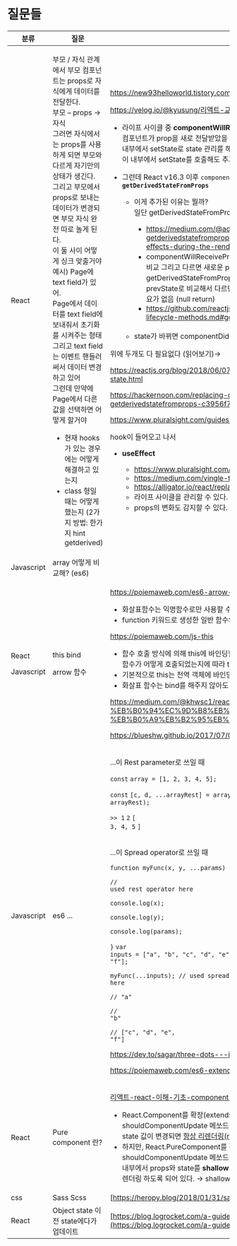 # 질문들

| 분류                            | 질문                                                                                                                                                                                                                                                                                                                                                                                                                                                                    | 알아보기                                                                                                                                                                                                                                                                                                                                                                                                                                                                                                                                                                                                                                                                                                                                                                                                                                                                                                                                                                                                                                                                                                                                                                                                                                                                                                                                                                                                                                                                                                                                                                                                                                                                                                                                                                                                                                                                                                                                                                                                                                                                                                                                                                                                                                                                                                                                                                                                                                                                                                                                                                                                                                                                                                                                                                                                                                                                    |
| ----------------------------- | --------------------------------------------------------------------------------------------------------------------------------------------------------------------------------------------------------------------------------------------------------------------------------------------------------------------------------------------------------------------------------------------------------------------------------------------------------------------- | ----------------------------------------------------------------------------------------------------------------------------------------------------------------------------------------------------------------------------------------------------------------------------------------------------------------------------------------------------------------------------------------------------------------------------------------------------------------------------------------------------------------------------------------------------------------------------------------------------------------------------------------------------------------------------------------------------------------------------------------------------------------------------------------------------------------------------------------------------------------------------------------------------------------------------------------------------------------------------------------------------------------------------------------------------------------------------------------------------------------------------------------------------------------------------------------------------------------------------------------------------------------------------------------------------------------------------------------------------------------------------------------------------------------------------------------------------------------------------------------------------------------------------------------------------------------------------------------------------------------------------------------------------------------------------------------------------------------------------------------------------------------------------------------------------------------------------------------------------------------------------------------------------------------------------------------------------------------------------------------------------------------------------------------------------------------------------------------------------------------------------------------------------------------------------------------------------------------------------------------------------------------------------------------------------------------------------------------------------------------------------------------------------------------------------------------------------------------------------------------------------------------------------------------------------------------------------------------------------------------------------------------------------------------------------------------------------------------------------------------------------------------------------------------------------------------------------------------------------------------------- |
| React                         | <p>부모 / 자식 관계에서 부모 컴포넌트는 props로 자식에게 데이터를 전달한다.<br>부모 – props → 자식<br>그러면 자식에서는 props를 사용하게 되면 부모와 다르게 자기만의 상태가 생긴다.<br>그리고 부모에서 props로 보내는 데이터가 변경되면 부모 자식 완전 따로 놀게 된다.<br>이 둘 사이 어떻게 싱크 맞출거야<br>예시) Page에 text field가 있어.<br>Page에서 데이터를 text field에 보내줘서 초기화를 시켜주는 형태<br>그리고 text field는 이벤트 핸들러 써서 데이터 변경하고 있어<br>그런데 만약에 Page에서 다른 값을 선택하면 어떻게 할거야</p><ul><li>현재 hooks가 있는 경우에는 어떻게 해결하고 있는지</li><li>class 형일 때는 어떻게 했는지 (2가지 방법: 한가지 hint getderived)</li></ul> | <p><a href="https://new93helloworld.tistory.com/247">https://new93helloworld.tistory.com/247</a></p><p><a href="https://velog.io/@kyusung/%EB%A6%AC%EC%95%A1%ED%8A%B8-%EA%B5%90%EA%B3%BC%EC%84%9C-%EC%BB%B4%ED%8F%AC%EB%84%8C%ED%8A%B8%EC%99%80-%EB%9D%BC%EC%9D%B4%ED%94%84%EC%82%AC%EC%9D%B4%ED%81%B4-%EC%9D%B4%EB%B2%A4%ED%8A%B8">https://velog.io/@kyusung/리액트-교과서-컴포넌트와-라이프사이클-이벤트</a></p><ul><li>라이프 사이클 중 <strong>componentWillReceiveProps</strong><br>컴포넌트가 prop을 새로 전달받았을 때 실행됨<br>내부에서 setState로 state 관리를 해주면 유용<br>이 내부에서 setState를 호출해도 추가적 랜더링은 없음</li><li><p>그런데 React v16.3 이후 <code>componentWillReceiveProps</code> 대체 메서드 추가 <strong><code>getDerivedStateFromProps</code></strong></p><ul><li><p>이게 추가된 이유는 뭘까?<br>일단 getDerivedStateFromProps는 static 함수<br></p><ul><li><a href="https://medium.com/@adhithiravi/the-reason-getderivedstatefromprops-is-static-is-to-discourage-any-side-effects-during-the-render-6e95cf8f10b5">https://medium.com/@adhithiravi/the-reason-getderivedstatefromprops-is-static-is-to-discourage-any-side-effects-during-the-render-6e95cf8f10b5</a></li><li>componentWillReceiveProps(nextProps) nextProps가 넘어와서 props와 비교 그리고 다르면 새로운 props로 setState<br>getDerivedStateFromProps(nextProps, prevState) nextProps와 prevState로 비교해서 다르면 state를 return 다르면 새로운 state를 넘겨줄 필요가 없음 (null return)</li><li><a href="https://github.com/reactjs/rfcs/blob/master/text/0006-static-lifecycle-methods.md#goal">https://github.com/reactjs/rfcs/blob/master/text/0006-static-lifecycle-methods.md#goal</a><br><br></li></ul></li><li>state가 바뀌면 componentDidUpdate 수행</li></ul></li></ul><p>위에 두개도 다 필요없다 (읽어보기)→</p><p><a href="https://reactjs.org/blog/2018/06/07/you-probably-dont-need-derived-state.html">https://reactjs.org/blog/2018/06/07/you-probably-dont-need-derived-state.html</a></p><p><a href="https://hackernoon.com/replacing-componentwillreceiveprops-with-getderivedstatefromprops-c3956f7ce607">https://hackernoon.com/replacing-componentwillreceiveprops-with-getderivedstatefromprops-c3956f7ce607</a></p><p><a href="https://www.pluralsight.com/guides/prop-changes-in-react-component">https://www.pluralsight.com/guides/prop-changes-in-react-component</a></p><p>hook이 들어오고 나서</p><ul><li><p><strong>useEffect</strong></p><ul><li><a href="https://www.pluralsight.com/guides/prop-changes-in-react-component">https://www.pluralsight.com/guides/prop-changes-in-react-component</a></li><li><a href="https://medium.com/vingle-tech-blog/react-hook-ec3f25c2d8fa">https://medium.com/vingle-tech-blog/react-hook-ec3f25c2d8fa</a></li><li><a href="https://alligator.io/react/replacing-component-lifecycles-with-useeffect/">https://alligator.io/react/replacing-component-lifecycles-with-useeffect/</a></li><li>라이프 사이클을 관리할 수 있다.</li><li>props의 변화도 감지할 수 있다.</li></ul></li></ul> |
| Javascript                    | array 어떻게 비교해? (es6)                                                                                                                                                                                                                                                                                                                                                                                                                                                  |                                                                                                                                                                                                                                                                                                                                                                                                                                                                                                                                                                                                                                                                                                                                                                                                                                                                                                                                                                                                                                                                                                                                                                                                                                                                                                                                                                                                                                                                                                                                                                                                                                                                                                                                                                                                                                                                                                                                                                                                                                                                                                                                                                                                                                                                                                                                                                                                                                                                                                                                                                                                                                                                                                                                                                                                                                                                         |
| <p>React</p><p>Javascript</p> | <p>this bind</p><p>arrow 함수</p>                                                                                                                                                                                                                                                                                                                                                                                                                                       | <p><a href="https://poiemaweb.com/es6-arrow-function">https://poiemaweb.com/es6-arrow-function</a></p><ul><li>화살표함수는 익명함수로만 사용할 수 있다.</li><li>function 키워드로 생성한 일반 함수와 화살표 함수의 가장 큰 차이점은 this이다.</li></ul><p><a href="https://poiemaweb.com/js-this">https://poiemaweb.com/js-this</a></p><ul><li>함수 호출 방식에 의해 this에 바인딩할 어떤 객체가 동적으로 결정된다. 함수를 호출할 때 함수가 어떻게 호출되었는지에 따라 this에 바인딩할 객체가 동적으로 결정 된다.</li><li>기본적으로 this는 전역 객체에 바인딩</li><li>화살표 함수는 bind를 해주지 않아도 바로 위쪽 scope을 가리킨다.</li></ul><p><a href="https://medium.com/@khwsc1/react%EC%97%90%EC%84%9C%EC%9D%98-%EB%B0%94%EC%9D%B8%EB%94%A9-binding-%EB%B0%A9%EB%B2%95%EB%93%A4-a595ff9190b6">https://medium.com/@khwsc1/react%EC%97%90%EC%84%9C%EC%9D%98-%EB%B0%94%EC%9D%B8%EB%94%A9-binding-%EB%B0%A9%EB%B2%95%EB%93%A4-a595ff9190b6</a></p><p><a href="https://blueshw.github.io/2017/07/01/arrow-function/">https://blueshw.github.io/2017/07/01/arrow-function/</a></p>                                                                                                                                                                                                                                                                                                                                                                                                                                                                                                                                                                                                                                                                                                                                                                                                                                                                                                                                                                                                                                                                                                                                                                                                                                                                                                                                                                                                                                                                                                                                                                                                                                                                                                                                                                                                                                                                                                                                       |
| Javascript                    | es6 ...                                                                                                                                                                                                                                                                                                                                                                                                                                                               | <p>...이 Rest parameter로 쓰일 때</p><p><code>const</code> <code>array = [1, 2, 3, 4, 5];</code> </p><p><code>const</code> <code>[c, d, ...arrayRest] = array;</code> <code>console.log(c, d, arrayRest);</code> </p><p><code>>> 1</code> <code>2</code> <code>[ 3, 4, 5</code> <code>]</code></p><p><br>...이 Spread operator로 쓰일 때</p><p><code>function myFunc(x, y, ...params) {</code> </p><p><code>// used rest operator here</code>  </p><p><code>console.log(x);</code>  </p><p><code>console.log(y);</code>  </p><p><code>console.log(params);</code></p><p><code>}</code> <code>var inputs = ["a", "b", "c", "d", "e", "f"];</code></p><p><code>myFunc(...inputs); // used spread operator here</code></p><p><code>// "a"</code></p><p><code>// "b"</code></p><p><code>// ["c", "d", "e", "f"]</code></p><p><code></code></p><p><a href="https://dev.to/sagar/three-dots---in-javascript-26ci">https://dev.to/sagar/three-dots---in-javascript-26ci</a></p><p><a href="https://poiemaweb.com/es6-extended-parameter-handling">https://poiemaweb.com/es6-extended-parameter-handling</a></p>                                                                                                                                                                                                                                                                                                                                                                                                                                                                                                                                                                                                                                                                                                                                                                                                                                                                                                                                                                                                                                                                                                                                                                                                                                                                                                                                                                                                                                                                                                                                                                                                                                                                                                                                                                          |
| React                         | Pure component 란?                                                                                                                                                                                                                                                                                                                                                                                                                                                     | <p></p><p><a href="https://www.vobour.com/%EB%A6%AC%EC%95%A1%ED%8A%B8-react-%EC%9D%B4%ED%95%B4-%EA%B8%B0%EC%B4%88-component-vs-purecomp">리액트-react-이해-기초-component-vs-purecomp</a></p><ul><li>React.Component를 확장(extends)해서 컴포넌트를 만들 때, shouldComponentUpdate 메쏘드를 별도로 선언하지 않았다면, 컴포넌트는 props, state 값이 변경되면 <a href="https://facebook.github.io/react/docs/react-component.html#shouldcomponentupdate">항상 리렌더링(re-render)</a> 하도록 되어 있다.</li><li>하지만, React.PureComponent를 확장해서 컴포넌트를 만들면, shouldComponentUpdate 메쏘드를 선언하지 않았다고 하더라도, PureComponent 내부에서 props와 state를 <strong>shallow level</strong> 안에서 비교 하여, 변경된 값이 있을 시에만 리렌더링 하도록 되어 있다. → shallow level 비교이기 때문에 막 좋다고 할 수도 없다.</li></ul>                                                                                                                                                                                                                                                                                                                                                                                                                                                                                                                                                                                                                                                                                                                                                                                                                                                                                                                                                                                                                                                                                                                                                                                                                                                                                                                                                                                                                                                                                                                                                                                                                                                                                                                                                                                                                                                                                                                                                                                                                                                                                                                                                                      |
| css                           | Sass Scss                                                                                                                                                                                                                                                                                                                                                                                                                                                             | [https://heropy.blog/2018/01/31/sass/](https://heropy.blog/2018/01/31/sass/)                                                                                                                                                                                                                                                                                                                                                                                                                                                                                                                                                                                                                                                                                                                                                                                                                                                                                                                                                                                                                                                                                                                                                                                                                                                                                                                                                                                                                                                                                                                                                                                                                                                                                                                                                                                                                                                                                                                                                                                                                                                                                                                                                                                                                                                                                                                                                                                                                                                                                                                                                                                                                                                                                                                                                                                            |
| React                         | Object state 이전 state에다가 업데이트                                                                                                                                                                                                                                                                                                                                                                                                                                         | [https://blog.logrocket.com/a-guide-to-usestate-in-react-ecb9952e406c/](https://blog.logrocket.com/a-guide-to-usestate-in-react-ecb9952e406c/)                                                                                                                                                                                                                                                                                                                                                                                                                                                                                                                                                                                                                                                                                                                                                                                                                                                                                                                                                                                                                                                                                                                                                                                                                                                                                                                                                                                                                                                                                                                                                                                                                                                                                                                                                                                                                                                                                                                                                                                                                                                                                                                                                                                                                                                                                                                                                                                                                                                                                                                                                                                                                                                                                                                          |
